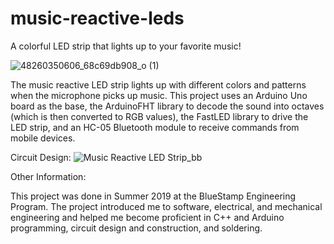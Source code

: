 # music-reactive-leds
A colorful LED strip that lights up to your favorite music!

![48260350606_68c69db908_o (1)](https://user-images.githubusercontent.com/57200368/157285247-287b2172-ed79-4fd3-9532-7cda4717fac3.jpg)

The music reactive LED strip lights up with different colors and patterns when the microphone picks up music. This project uses an Arduino Uno board as the base, the ArduinoFHT library to decode the sound into octaves (which is then converted to RGB values), the FastLED library to drive the LED strip, and an HC-05 Bluetooth module to receive commands from mobile devices. 

Circuit Design:
![Music Reactive LED Strip_bb](https://user-images.githubusercontent.com/57200368/157284925-0af5eaf5-ca64-474e-9b86-a2c7abb5d211.png)

Other Information:

This project was done in Summer 2019 at the BlueStamp Engineering Program. The project introduced me to software, electrical, and mechanical engineering and helped me become proficient in C++ and Arduino programming, circuit design and construction, and soldering. 
